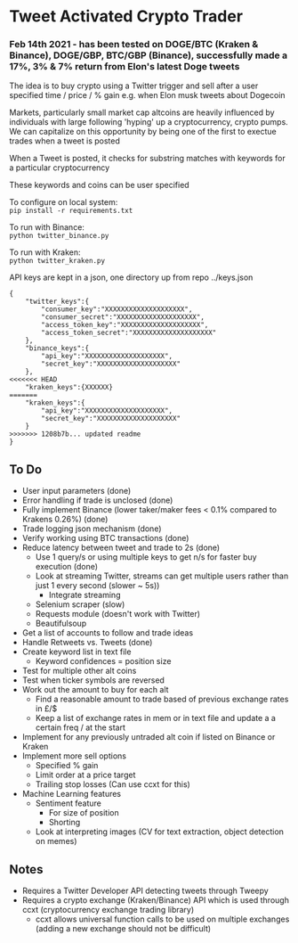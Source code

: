 # Tweet Activated Crypto Trader

### Feb 14th 2021 - has been tested on DOGE/BTC (Kraken & Binance), DOGE/GBP, BTC/GBP (Binance), successfully made a 17%, 3% & 7% return from Elon's latest Doge tweets

The idea is to buy crypto using a Twitter trigger and sell after a user specified time / price / % gain e.g. when Elon musk tweets about Dogecoin

Markets, particularly small market cap altcoins are heavily influenced by individuals with large following 'hyping' up a cryptocurrency, crypto pumps. We can capitalize on this opportunity by being one of the first to exectue trades when a tweet is posted

When a Tweet is posted, it checks for substring matches with keywords for a particular cryptocurrency

These keywords and coins can be user specified

To configure on local system: \
`pip install -r requirements.txt`

To run with Binance: \
`python twitter_binance.py`

To run with Kraken: \
`python twitter_kraken.py` 

API keys are kept in a json, one directory up from repo ../keys.json
```
{
    "twitter_keys":{
        "consumer_key":"XXXXXXXXXXXXXXXXXXXX",
        "consumer_secret":"XXXXXXXXXXXXXXXXXXXX",
        "access_token_key":"XXXXXXXXXXXXXXXXXXXX",
        "access_token_secret":"XXXXXXXXXXXXXXXXXXXX"
    },
    "binance_keys":{
        "api_key":"XXXXXXXXXXXXXXXXXXXX",
        "secret_key":"XXXXXXXXXXXXXXXXXXXX"
    },
<<<<<<< HEAD
	"kraken_keys":{XXXXXX}
=======
    "kraken_keys":{
    	"api_key":"XXXXXXXXXXXXXXXXXXXX",
        "secret_key":"XXXXXXXXXXXXXXXXXXXX"
    }
>>>>>>> 1208b7b... updated readme
}
```

## To Do
- User input parameters (done)
- Error handling if trade is unclosed (done)
- Fully implement Binance (lower taker/maker fees < 0.1% compared to Krakens 0.26%) (done)
- Trade logging json mechanism (done)
- Verify working using BTC transactions (done)
- Reduce latency between tweet and trade to 2s (done)
	- Use 1 query/s or using multiple keys to get n/s for faster buy execution (done)
	- Look at streaming Twitter, streams can get multiple users rather than just 1 every second (slower ~ 5s))
		- Integrate streaming
	- Selenium scraper (slow)
	- Requests module (doesn't work with Twitter)
	- Beautifulsoup
- Get a list of accounts to follow and trade ideas
- Handle Retweets vs. Tweets (done)
- Create keyword list in text file
	- Keyword confidences = position size
- Test for multiple other alt coins
- Test when ticker symbols are reversed
- Work out the amount to buy for each alt
	- Find a reasonable amount to trade based of previous exchange rates in £/$
	- Keep a list of exchange rates in mem or in text file and update a a certain freq / at the start
- Implement for any  previously untraded alt coin if listed on Binance or Kraken
- Implement more sell options
	- Specified % gain
	- Limit order at a price target
	- Trailing stop losses (Can use ccxt for this)
- Machine Learning features
	- Sentiment feature
		- For size of position 
		- Shorting
	- Look at interpreting images (CV for text extraction, object detection on memes)


## Notes
- Requires a Twitter Developer API detecting tweets through Tweepy
- Requires a crypto exchange (Kraken/Binance) API which is used through ccxt (cryptocurrency exchange trading library)
	- ccxt allows universal function calls to be used on multiple exchanges (adding a new exchange should not be difficult)

